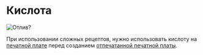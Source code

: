 # Кислота

![Отлив?](oredict:oc:materialAcid)

При использовании сложных рецептов, нужно использовать кислоту на [печатной плате](circuitBoard.md) перед созданием [отпечатанной печатной платы](printedCircuitBoard.md).

